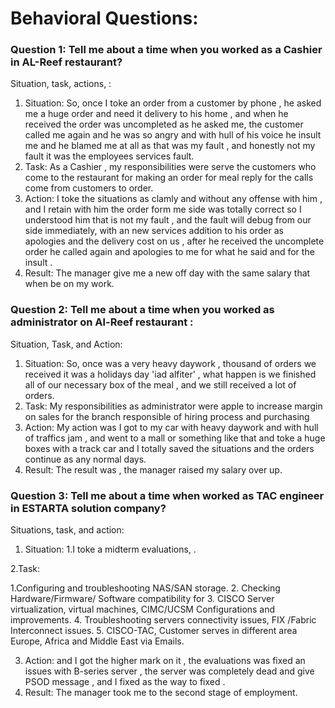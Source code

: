 # Behavioral Questions:
### Question 1: Tell me about a time when you worked as a Cashier in AL-Reef restaurant?     
Situation, task, actions, :
1. Situation: 
So, once I toke an order from a customer by phone , he asked me a huge order and need it delivery to his home , and when he received the order was uncompleted as he asked me, the customer called me again and he was so angry and with hull of his voice he insult me and he blamed me at all as that was my fault , and honestly not my fault it was the employees services fault.
2. Task:
As a Cashier , my responsibilities were serve the customers who come to the restaurant for making an order for meal 
reply for the calls come from customers to order.
3. Action: 
 I toke the situations as  clamly and without any offense with him , and I retain with him the order form me side was totally correct so I understood him that is not my fault , and the fault will debug from our side immediately, with an new services addition to his order as apologies and the delivery cost on us , after he received the uncomplete order he called   again and apologies to me for what he said and for the insult .
4. Result: The manager give me a new off day with the same salary that when be on my work. 
 

### Question 2: Tell me about a time when you worked as administrator on Al-Reef restaurant : 
Situation, Task, and Action: 
1. Situation: 
So, once was a very heavy daywork , thousand of orders we received it was a holidays day 'iad alfiter' , what happen is we finished all of our necessary box of the meal , and we still  received a lot of orders.
2. Task:
My responsibilities as administrator were apple to increase margin on sales for the branch
responsible of hiring process and purchasing
3. Action: 
My action was I got to my car with heavy daywork and with hull of traffics jam , and went to a mall or something like that and toke  a huge boxes with a track car and I totally saved the situations and the orders continue as any normal days.
4. Result: The result was , the manager raised  my salary over up.


### Question 3: Tell me about a time when worked as TAC engineer in ESTARTA solution company?
Situations, task, and action: 
1. Situation:
1.I toke a midterm evaluations, .

2.Task: 

1.Configuring and troubleshooting NAS/SAN storage.
 2. Checking Hardware/Firmware/ Software compatibility for 
 3. CISCO Server virtualization, virtual machines, CIMC/UCSM 
 Configurations and improvements. 
 4. Troubleshooting servers connectivity issues, FIX /Fabric 
 Interconnect issues. 
 5. CISCO-TAC, Customer serves in different area Europe, 
 Africa and Middle East via Emails. 

3. Action: 
and I got the higher mark on it , the evaluations was fixed an issues with B-series server , the server was completely dead and give PSOD message , and I fixed as the way to fixed .
4. Result:   The manager took me to the second stage of employment.
